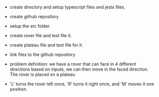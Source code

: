 - create directory and setup typescript files and jests files.

- create github repository

- setup the src folder.
- create rover file and test file it.
- create plateau file and test file for it.

- link files to the github repository
- problem definition: we have a rover that can face in 4 different directions based on inputs, we can then move in the faced direction. The rover is placed on a plateau
- 'L' turns the rover left once, 'R' turns it right once, and 'M' moves it one position.
